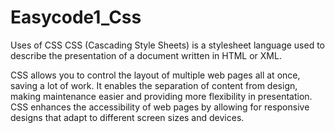 # Easycode1_Css


Uses of CSS
CSS (Cascading Style Sheets) is a stylesheet language used to describe the presentation of a document written in HTML or XML.

CSS allows you to control the layout of multiple web pages all at once, saving a lot of work.
It enables the separation of content from design, making maintenance easier and providing more flexibility in presentation.
CSS enhances the accessibility of web pages by allowing for responsive designs that adapt to different screen sizes and devices.
